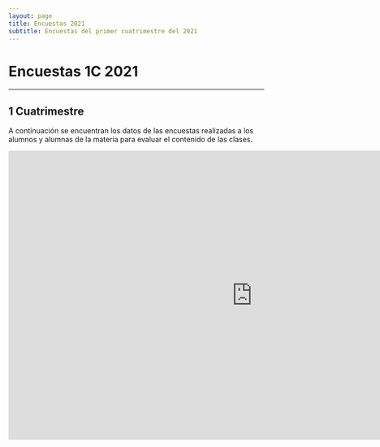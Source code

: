 ```yaml
---
layout: page
title: Encuestas 2021
subtitle: Encuestas del primer cuatrimestre del 2021
---
```


# Encuestas 1C 2021
___

## 1 Cuatrimestre

A continuación se encuentran los datos de las encuestas realizadas a los alumnos y alumnas de la materia para evaluar el contenido de las clases.

<div class="responsive-wrap">
<!-- this is the embed code provided by Google -->
  <iframe src="https://docs.google.com/spreadsheets/d/1rRN3QdWipC_e_ZObE01OUcsLoWwLwH2dMIKbryctJbE" frameborder="0" width="960" height="569" allowfullscreen="true" mozallowfullscreen="true" webkitallowfullscreen="true"></iframe>
<!-- Google embed ends -->
</div>
